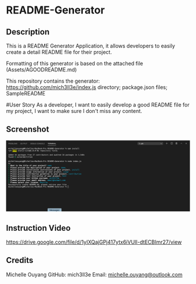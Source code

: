 # README-Generator

## Description
This is a README Generator Application, it allows developers to easily create a detail README file for their project. 

Formatting of this generator is based on the attached file (Assets/AGOODREADME.md)

This repository contains the generator: https://github.com/mich3ll3e/index.js
directory;
package.json files;
SampleREADME


#User Story
As a developer, I want to easily develop a good README file for my project, I want to make sure I don't miss any content. 

## Screenshot
![Screenshot](Assets/README.jpeg)

## Instruction Video 

https://drive.google.com/file/d/1yIXQajGPj417ytx6iVUII-dtECBImr27/view

## Credits
Michelle Ouyang
GitHub: mich3ll3e
Email: michelle.ouyang@outlook.com
